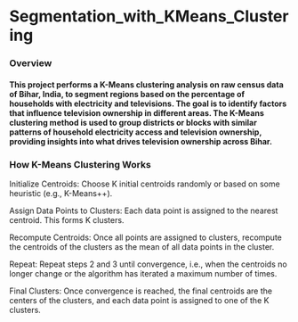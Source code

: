 # Segmentation_with_KMeans_Clustering

### Overview
#### This project performs a K-Means clustering analysis on raw census data of Bihar, India, to segment regions based on the percentage of households with electricity and televisions. The goal is to identify factors that influence television ownership in different areas. The K-Means clustering method is used to group districts or blocks with similar patterns of household electricity access and television ownership, providing insights into what drives television ownership across Bihar.

### How K-Means Clustering Works
Initialize Centroids: Choose K initial centroids randomly or based on some heuristic (e.g., K-Means++).

Assign Data Points to Clusters: Each data point is assigned to the nearest centroid. This forms K clusters.

Recompute Centroids: Once all points are assigned to clusters, recompute the centroids of the clusters as the mean of all data points in the cluster.

Repeat: Repeat steps 2 and 3 until convergence, i.e., when the centroids no longer change or the algorithm has iterated a maximum number of times.

Final Clusters: Once convergence is reached, the final centroids are the centers of the clusters, and each data point is assigned to one of the K clusters.
